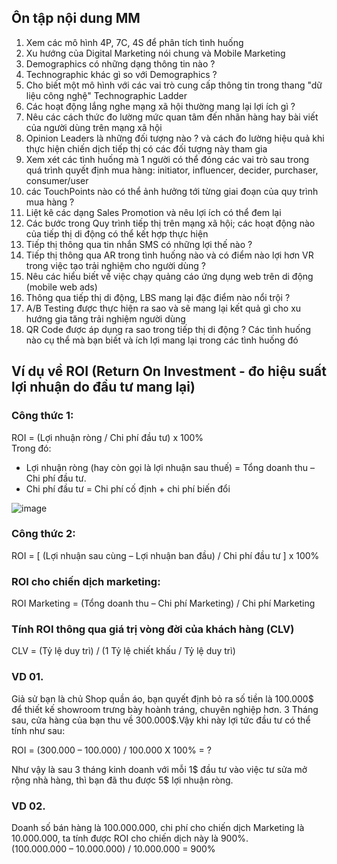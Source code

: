 
## Ôn tập nội dung MM

1. Xem các mô hình 4P, 7C, 4S để phân tích tình huống  
2. Xu hướng của Digital Marketing nói chung và Mobile Marketing   
3. Demographics có những dạng thông tin nào ?  
4. Technographic khác gì so với Demographics ?  
5. Cho biết một mô hình với các vai trò cung cấp thông tin trong thang "dữ liệu công nghệ" Technographic Ladder
6. Các hoạt động lắng nghe mạng xã hội thường mang lại lợi ích gì ?  
7. Nêu các cách thức đo lường mức quan tâm đến nhãn hàng hay bài viết của người dùng trên mạng xã hội  
8. Opinion Leaders là những đối tượng nào ? và cách đo lường hiệu quả khi thực hiện chiến dịch tiếp thị có các đối tượng này tham gia   
9. Xem xét các tình huống mà 1 người có thể đóng các vai trò sau trong quá trình quyết định mua hàng: initiator, influencer, decider, purchaser, consumer/user  
10. các TouchPoints nào có thể ảnh hưởng tới từng giai đoạn của quy trình mua hàng ?  
11. Liệt kê các dạng Sales Promotion và nêu lợi ích có thể đem lại   
12. Các bước trong Quy trình tiếp thị trên mạng xã hội; các hoạt động nào của tiếp thị di động có thể kết hợp thực hiện  
13. Tiếp thị thông qua tin nhắn SMS có những lợi thế nào ?  
14. Tiếp thị thông qua AR trong tình huống nào và có điểm nào lợi hơn VR trong việc tạo trải nghiệm cho người dùng ?   
15. Nêu các hiểu biết về việc chạy quảng cáo ứng dụng web trên di động (mobile web ads)   
16. Thông qua tiếp thị di động, LBS mang lại đặc điểm nào nổi trội ?  
17. A/B Testing được thực hiện ra sao và sẽ mang lại kết quả gì cho xu hướng gia tăng trải nghiệm người dùng   
18. QR Code được áp dụng ra sao trong tiếp thị di động ? Các tình huống nào cụ thể mà bạn biết và ích lợi mang lại trong các tình huống đó   

## Ví dụ về ROI  (Return On Investment - đo hiệu suất lợi nhuận do đầu tư mang lại)  

### Công thức 1: 
ROI = (Lợi nhuận ròng / Chi phí đầu tư) x 100%   
Trong đó:  
- Lợi nhuận ròng (hay còn gọi là lợi nhuận sau thuế) = Tổng doanh thu – Chi phí đầu tư.  
- Chi phí đầu tư = Chi phí cố định + chi phí biến đổi

![image](https://github.com/AdTekDev/mMarketing/assets/18588011/fba73390-441e-456b-bada-d3bc43dc8f50)  

### Công thức 2:   
ROI = [ (Lợi nhuận sau cùng – Lợi nhuận ban đầu) / Chi phí đầu tư ] x 100%   

### ROI cho chiến dịch marketing:  

ROI Marketing = (Tổng doanh thu – Chi phí Marketing) / Chi phí Marketing

### Tính ROI thông qua giá trị vòng đời của khách hàng (CLV)  

CLV = (Tỷ lệ duy trì) / (1 Tỷ lệ chiết khấu / Tỷ lệ duy trì)  
  
### VD 01.
Giả sử bạn là chủ Shop quần áo, bạn quyết định bỏ ra số tiền là 100.000$ để thiết kế showroom trưng bày hoành tráng, chuyên nghiệp hơn. 3 Tháng sau, cửa hàng của bạn thu về 300.000$.Vậy khi này lợi tức đầu tư có thể tính như sau:  
  
ROI = (300.000 – 100.000) / 100.000 X 100% = ?  
  
Như vậy là sau 3 tháng kinh doanh với mỗi 1$ đầu tư vào việc tư sửa mở rộng nhà hàng, thì bạn đã thu được 5$ lợi nhuận ròng.  


### VD 02.
Doanh số bán hàng là 100.000.000, chi phí cho chiến dịch Marketing là 10.000.000, ta tính được ROI cho chiến dịch này là 900%.  
(100.000.000 – 10.000.000) / 10.000.000 = 900%   



